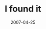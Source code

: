 ---
layout: base.njk
title : 'I found it' 
view_title : 'I found it' 
year : '2007' 
date : '2007-04-25' 
img_file : '/drawing/ifoundit.png' 
html_file : 'ifoundit' 
next_html : 'wellnevermakeit.html' 
year_order : '40' 
permalink : "title/{{html_file}}.html"
---